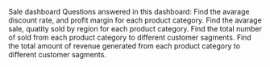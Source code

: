 Sale dashboard 
Questions answered in this dashboard:
Find the avarage discount rate, and profit margin for each product category.
Find the avarage sale, quatity sold by region for each product category.
Find the total number of sold from each product category to different customer sagments.
Find the total amount of revenue generated from each product category to different customer sagments. 
